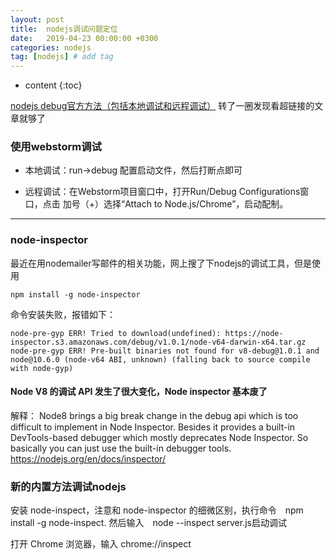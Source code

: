 ```yaml
---
layout: post
title:  nodejs调试问题定位
date:   2019-04-23 00:00:00 +0300
categories: nodejs
tag: [nodejs] # add tag
---
```


* content
{:toc}


[nodejs debug官方方法（包括本地调试和远程调试）](https://nodejs.org/en/docs/guides/debugging-getting-started/)
转了一圈发现看超链接的文章就够了

### 使用webstorm调试

- 本地调试：run->debug 配置启动文件，然后打断点即可

- 远程调试：在Webstorm项目窗口中，打开Run/Debug Configurations窗口，点击 加号（+）选择“Attach to Node.js/Chrome”，启动配制。

---

### node-inspector

最近在用nodemailer写邮件的相关功能，网上搜了下nodejs的调试工具，但是使用

```
npm install -g node-inspector
```

命令安装失败，报错如下：

```
node-pre-gyp ERR! Tried to download(undefined): https://node-inspector.s3.amazonaws.com/debug/v1.0.1/node-v64-darwin-x64.tar.gz
node-pre-gyp ERR! Pre-built binaries not found for v8-debug@1.0.1 and node@10.6.0 (node-v64 ABI, unknown) (falling back to source compile with node-gyp)
```

#### Node V8 的调试 API 发生了很大变化，Node inspector 基本废了

解释：
Node8 brings a big break change in the debug api which is too difficult to implement in Node Inspector. Besides it provides a built-in DevTools-based debugger which mostly deprecates Node Inspector. So basically you can just use the built-in debugger tools. https://nodejs.org/en/docs/inspector/



### 新的内置方法调试nodejs

安装 node-inspect，注意和 node-inspector 的细微区别，执行命令　npm install -g node-inspect. 然后输入　node --inspect server.js启动调试

打开 Chrome 浏览器，输入 chrome://inspect